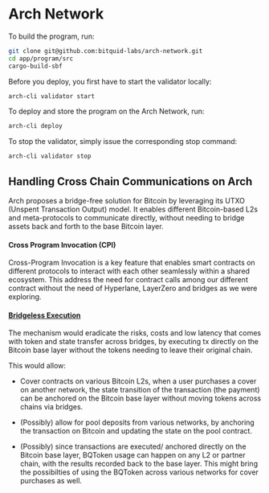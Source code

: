 # Arch Network

To build the program, run: 
```bash
git clone git@github.com:bitquid-labs/arch-network.git
cd app/program/src
cargo-build-sbf
```

Before you deploy, you first have to start the validator locally:
```bash
arch-cli validator start
```

To deploy and store the program on the Arch Network, run:
```bash
arch-cli deploy
```

To stop the validator, simply issue the corresponding stop command:

```bash
arch-cli validator stop
```

## Handling Cross Chain Communications on Arch

Arch proposes a bridge-free solution for Bitcoin by leveraging its UTXO (Unspent Transaction Output) model. It enables different Bitcoin-based L2s and meta-protocols to communicate directly, without needing to bridge assets back and forth to the base Bitcoin layer.

#### Cross Program Invocation (CPI)
Cross-Program Invocation is a key feature that enables smart contracts on different protocols to interact with each other seamlessly within a shared ecosystem.
This address the need for contract calls among our different contract without the need of Hyperlane, LayerZero and bridges as we were exploring.

#### [Bridgeless Execution](https://arch-network.gitbook.io/arch-documentation/fundamentals/introducing-arch/bridgeless-execution)
The mechanism would eradicate the risks, costs and low latency that comes with token and state transfer across bridges, by executing tx directly on the Bitcoin base layer without the tokens needing to leave their original chain.

This would allow:

- Cover contracts on various Bitcoin L2s, when a user purchases a cover on another network, the state transition of the transaction (the payment) can be anchored on the Bitcoin base layer without moving tokens across chains via bridges.

- (Possibly) allow for pool deposits from various networks, by anchoring the transaction on Bitcoin and updating the state on the pool contract.

- (Possibly) since transactions are executed/ anchored directly on the Bitcoin base layer, BQToken usage can happen on any L2 or partner chain, with the results recorded back to the base layer. This might bring the possibilties of using the BQToken across various networks for cover purchases as well.

